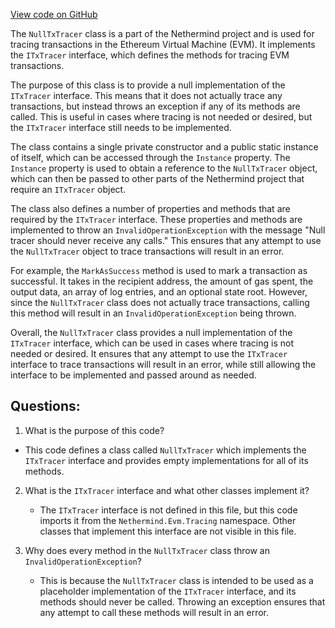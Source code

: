 [View code on GitHub](https://github.com/nethermindeth/nethermind/Nethermind.Evm/Tracing/NullTxTracer.cs)

The `NullTxTracer` class is a part of the Nethermind project and is used for tracing transactions in the Ethereum Virtual Machine (EVM). It implements the `ITxTracer` interface, which defines the methods for tracing EVM transactions. 

The purpose of this class is to provide a null implementation of the `ITxTracer` interface. This means that it does not actually trace any transactions, but instead throws an exception if any of its methods are called. This is useful in cases where tracing is not needed or desired, but the `ITxTracer` interface still needs to be implemented. 

The class contains a single private constructor and a public static instance of itself, which can be accessed through the `Instance` property. The `Instance` property is used to obtain a reference to the `NullTxTracer` object, which can then be passed to other parts of the Nethermind project that require an `ITxTracer` object. 

The class also defines a number of properties and methods that are required by the `ITxTracer` interface. These properties and methods are implemented to throw an `InvalidOperationException` with the message "Null tracer should never receive any calls." This ensures that any attempt to use the `NullTxTracer` object to trace transactions will result in an error. 

For example, the `MarkAsSuccess` method is used to mark a transaction as successful. It takes in the recipient address, the amount of gas spent, the output data, an array of log entries, and an optional state root. However, since the `NullTxTracer` class does not actually trace transactions, calling this method will result in an `InvalidOperationException` being thrown. 

Overall, the `NullTxTracer` class provides a null implementation of the `ITxTracer` interface, which can be used in cases where tracing is not needed or desired. It ensures that any attempt to use the `ITxTracer` interface to trace transactions will result in an error, while still allowing the interface to be implemented and passed around as needed.
## Questions: 
 1. What is the purpose of this code?
   - This code defines a class called `NullTxTracer` which implements the `ITxTracer` interface and provides empty implementations for all of its methods.

2. What is the `ITxTracer` interface and what other classes implement it?
   - The `ITxTracer` interface is not defined in this file, but this code imports it from the `Nethermind.Evm.Tracing` namespace. Other classes that implement this interface are not visible in this file.

3. Why does every method in the `NullTxTracer` class throw an `InvalidOperationException`?
   - This is because the `NullTxTracer` class is intended to be used as a placeholder implementation of the `ITxTracer` interface, and its methods should never be called. Throwing an exception ensures that any attempt to call these methods will result in an error.